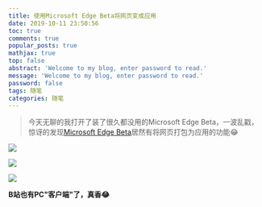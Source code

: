 ```yaml
---
title: 使用Microsoft Edge Beta将网页变成应用
date: 2019-10-11 23:50:56
toc: true
comments: true
popular_posts: true
mathjax: true
top: false
abstract: 'Welcome to my blog, enter password to read.'
message: 'Welcome to my blog, enter password to read.'
password: false
tags: 随笔
categories: 随笔
---
```


> 今天无聊的我打开了装了很久都没用的Microsoft Edge Beta，一波乱戳，惊讶的发现[Microsoft Edge Beta](https://www.microsoftedgeinsider.com/zh-cn/)居然有将网页打包为应用的功能😂

![](https://cdn.jsdelivr.net/gh/ssmath/mypic/img/20191011222459.png)

![](https://cdn.jsdelivr.net/gh/ssmath/mypic/img/20191011222513.png)

![](https://cdn.jsdelivr.net/gh/ssmath/mypic/img/20191011222538.png)

**B站也有PC"客户端"了，真香😂**